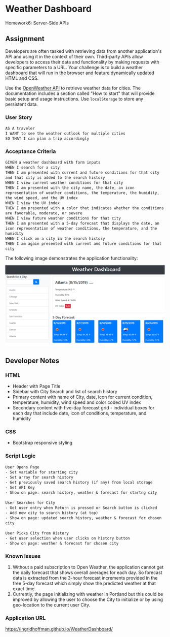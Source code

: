 # Weather Dashboard

Homework6: Server-Side APIs

## Assignment

Developers are often tasked with retrieving data from another application's API and using it in the context of their own. Third-party APIs allow developers to access their data and functionality by making requests with specific parameters to a URL. Your challenge is to build a weather dashboard that will run in the browser and feature dynamically updated HTML and CSS.

Use the [OpenWeather API](https://openweathermap.org/api) to retrieve weather data for cities. The documentation includes a section called "How to start" that will provide basic setup and usage instructions. Use `localStorage` to store any persistent data.

### User Story

```
AS A traveler
I WANT to see the weather outlook for multiple cities
SO THAT I can plan a trip accordingly
```

### Acceptance Criteria

```
GIVEN a weather dashboard with form inputs
WHEN I search for a city
THEN I am presented with current and future conditions for that city and that city is added to the search history
WHEN I view current weather conditions for that city
THEN I am presented with the city name, the date, an icon representation of weather conditions, the temperature, the humidity, the wind speed, and the UV index
WHEN I view the UV index
THEN I am presented with a color that indicates whether the conditions are favorable, moderate, or severe
WHEN I view future weather conditions for that city
THEN I am presented with a 5-day forecast that displays the date, an icon representation of weather conditions, the temperature, and the humidity
WHEN I click on a city in the search history
THEN I am again presented with current and future conditions for that city
```

The following image demonstrates the application functionality:

![weather dashboard demo](./Assets/06-server-side-apis-homework-demo.png)

## Developer Notes

### HTML

- Header with Page Title
- Sidebar with City Search and list of search history
- Primary content with name of City, date, icon for current condition, temperature, humidity, wind speed and color coded UV index
- Secondary content with five-day forecast grid - individual boxes for each day that include date, icon of conditions, temperature, and humidity

### CSS

- Bootstrap responsive styling

### Script Logic

```
User Opens Page
- Set variable for starting city
- Set array for search history
- Get previously saved search history (if any) from local storage
- Set API Key
- Show on page: search history, weather & forecast for startng city

User Searches for City
- Get user entry when Return is pressed or Search button is clicked
- Add new city to search history (at top)
- Show on page: updated search history, weather & forecast for chosen city

User Picks City from History
- Get user selection when user clicks on history button
- Show on page: weather & forecast for chosen city
```

### Known Issues

1. Without a paid subscription to Open Weather, the application cannot get the daily forecast that shows overall averages for each day. So forecast data is extracted from the 3-hour forecast increments provided in the free 5-day forecast which simply show the predicted weather at that exact time.
2. Currently, the page initializing with weather in Portland but this could be improved by allowing the user to choose the City to initialize or by using geo-location to the current user City.

### Application URL

https://ingridhoffman.github.io/WeatherDashboard/
